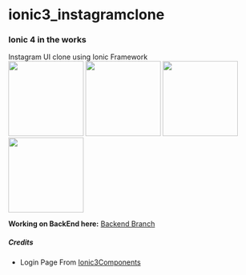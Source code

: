 # ionic3_instagramclone

### Ionic 4 in the works

Instagram UI clone using Ionic Framework
<br/>
<img width="150" src="https://raw.githubusercontent.com/newtonmunene99/ionic3_instagramclone/master/docs/demo/assets/1.png"/>
<img width="150"  src="https://raw.githubusercontent.com/newtonmunene99/ionic3_instagramclone/master/docs/demo/assets/2.png"/>
<img width="150"  src="https://raw.githubusercontent.com/newtonmunene99/ionic3_instagramclone/master/docs/demo/assets/3.png"/>
<img width="150"  src="https://raw.githubusercontent.com/newtonmunene99/ionic3_instagramclone/master/docs/demo/assets/4.png"/>

**Working on BackEnd here:** [Backend Branch](https://github.com/newtonmunene99/ionic3_instagramclone/tree/backend)

##### Credits

- Login Page From [Ionic3Components](https://github.com/yannbf/ionic3-components)
